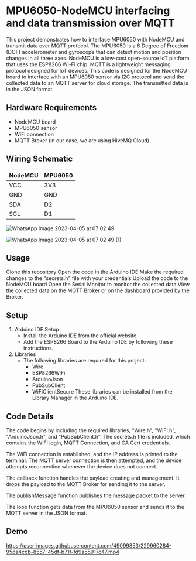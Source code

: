 # MPU6050-NodeMCU interfacing and data transmission over MQTT
This project demonstrates how to interface MPU6050 with NodeMCU and transmit data over MQTT protocol. The MPU6050 is a 6 Degree of Freedom (DOF) accelerometer and gyroscope that can detect motion and position changes in all three axes. NodeMCU is a low-cost open-source IoT platform that uses the ESP8266 Wi-Fi chip. MQTT is a lightweight messaging protocol designed for IoT devices.
This code is designed for the NodeMCU board to interface with an MPU6050 sensor via I2C protocol and send the collected data to an MQTT server for cloud storage. The transmitted data is in the JSON format.


## Hardware Requirements
- NodeMCU board
- MPU6050 sensor
- WiFi connection
- MQTT Broker (in our case, we are using HiveMQ Cloud)


## Wiring Schematic
| NodeMCU  | MPU6050 |
| ------------- | ------------- |
| VCC | 3V3  |
| GND  | GND  |
| SDA  | D2  |
| SCL | D1  |


![WhatsApp Image 2023-04-05 at 07 02 49](https://user-images.githubusercontent.com/49099853/229961431-35a8a0a1-0e48-46f1-bfca-35c481b8adf3.jpeg)

![WhatsApp Image 2023-04-05 at 07 02 49 (1)](https://user-images.githubusercontent.com/49099853/229961605-449d8083-8ab8-4fa7-b3d3-a07cf363bda0.jpeg)




## Usage
Clone this repository
Open the code in the Arduino IDE
Make the required changes to the "secrets.h" file with your credentials
Upload the code to the NodeMCU board
Open the Serial Monitor to monitor the collected data
View the collected data on the MQTT Broker or on the dashboard provided by the Broker.

## Setup
1. Arduino IDE Setup
   - Install the Arduino IDE from the official website.
   - Add the ESP8266 Board to the Arduino IDE by following these instructions.
2. Libraries
   - The following libraries are required for this project:
     - Wire
     - ESP8266WiFi
     - ArduinoJson
     - PubSubClient
     - WiFiClientSecure
   These libraries can be installed from the Library Manager in the Arduino IDE.

## Code Details
The code begins by including the required libraries, "Wire.h", "WiFi.h", "ArduinoJson.h", and "PubSubClient.h". The secrets.h file is included, which contains the WiFi login, MQTT Connection, and CA Cert credentials.

The WiFi connection is established, and the IP address is printed to the terminal. The MQTT server connection is then attempted, and the device attempts reconnection whenever the device does not connect.

The callback function handles the payload creating and management. It drops the payload to the MQTT Broker for sending it to the server.

The publishMessage function publishes the message packet to the server.

The loop function gets data from the MPU6050 sensor and sends it to the MQTT server in the JSON format.

## Demo


https://user-images.githubusercontent.com/49099853/229960284-95da4cdb-8557-45df-b71f-fd9a55917c47.mp4


